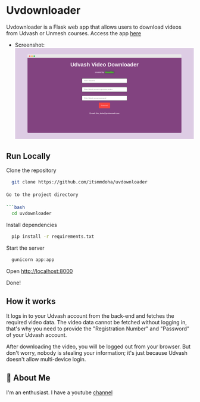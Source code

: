 # Uvdownloader

Uvdownloader is a Flask web app that allows users to download videos from Udvash or Unmesh courses.
Access the app [here](https://uvdownloader.onrender.com)

- Screenshot:
![Screenshots](https://raw.githubusercontent.com/Itsmmdoha/uvdownloader/main/screenshot.png)



## Run Locally

Clone the repository

```bash
  git clone https://github.com/itsmmdoha/uvdownloader

Go to the project directory

```bash
  cd uvdownloader
```

Install dependencies

```bash
  pip install -r requirements.txt
```

Start the server

```bash
  gunicorn app:app
```

Open [http://localhost:8000](https://localhost:8000)

Done!


## How it works

It logs in to your Udvash account from the back-end and fetches the required video data. The video data cannot be fetched without logging in, that's why you need to provide the "Registration Number" and "Password" of your Udvash account.

After downloading the video, you will be logged out from your browser. But don't worry, nobody is stealing your information; it's just because Udvash doesn't allow multi-device login.


## 🚀 About Me
I'm an enthusiast.
I have a youtube [channel](https://youtube.com/@HoundSec)

